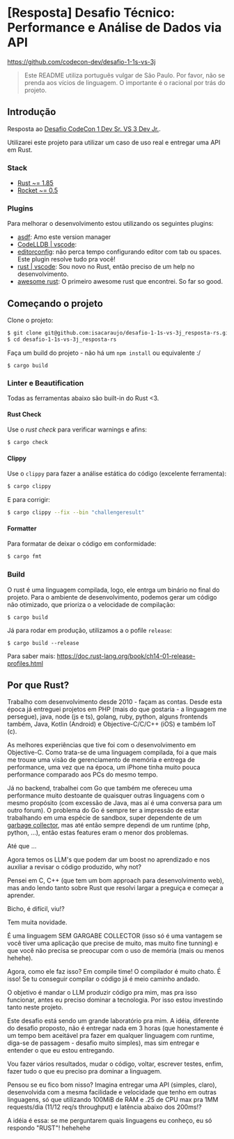 # [Resposta] Desafio Técnico: Performance e Análise de Dados via API

https://github.com/codecon-dev/desafio-1-1s-vs-3j

> Este README utiliza português vulgar de São Paulo. Por favor, não se prenda aos vícios de linguagem. O importante é o racional por trás do projeto.

## Introdução

Resposta ao [Desafio CodeCon 1 Dev Sr. VS 3 Dev Jr.](https://www.youtube.com/watch?v=AFtRYXJVO-4).

Utilizarei este projeto para utilizar um caso de uso real e entregar uma API em Rust.

### Stack

- [Rust ~= 1.85](https://www.rust-lang.org/tools/install)
- [Rocket ~= 0.5](https://rocket.rs/guide/v0.5/)

### Plugins

Para melhorar o desenvolvimento estou utilizando os seguintes plugins:

- [asdf](https://asdf-vm.com/): Amo este version manager
- [CodeLLDB | vscode](https://marketplace.visualstudio.com/items?itemName=vadimcn.vscode-lldb): 
- [editorconfig](https://editorconfig.org/): não perca tempo configurando editor com tab ou spaces. Este plugin resolve tudo pra você!
- [rust | vscode](https://marketplace.visualstudio.com/items?itemName=1YiB.rust-bundle): Sou novo no Rust, então preciso de um help no desenvolvimento.
- [awesome rust](https://github.com/rust-unofficial/awesome-rust): O primeiro awesome rust que encontrei. So far so good.

## Começando o projeto

Clone o projeto:

```sh
$ git clone git@github.com:isacaraujo/desafio-1-1s-vs-3j_resposta-rs.git
$ cd desafio-1-1s-vs-3j_resposta-rs
```

Faça um build do projeto - não há um `npm install` ou equivalente :/

```
$ cargo build
```

### Linter e Beautification

Todas as ferramentas abaixo são built-in do Rust <3.

#### Rust Check

Use o _rust check_ para verificar warnings e afins:

```sh
$ cargo check
 ```

#### Clippy

Use o `clippy` para fazer a análise estática do código (excelente ferramenta):

```sh
$ cargo clippy
```

E para corrigir:

```sh
$ cargo clippy --fix --bin "challengeresult"
```

#### Formatter

Para formatar de deixar o código em conformidade:

```sh
$ cargo fmt
```

### Build

O rust é uma linguagem compilada, logo, ele entrga um binário no final do projeto. Para o ambiente de desenvolvimento, podemos gerar um código não otimizado, que prioriza o a velocidade de compilação:

```
$ cargo build
```

Já para rodar em produção, utilizamos a o pofile `release`:

```
$ cargo build --release
```

Para saber mais: https://doc.rust-lang.org/book/ch14-01-release-profiles.html

## Por que Rust?

Trabalho com desenvolvimento desde 2010 - façam as contas. Desde esta época já entreguei projetos em PHP (mais do que gostaria - a linguagem me persegue), java, node (js e ts), golang, ruby, python, alguns frontends também, Java, Kotlin (Android) e Objective-C/C/C++ (iOS) e também IoT (c).

As melhores experiências que tive foi com o desenvolvimento em Objective-C. Como trata-se de uma linguagem compilada, foi a que mais me trouxe uma visão de gerenciamento de memória e entrega de performance, uma vez que na época, um iPhone tinha muito pouca performance comparado aos PCs do mesmo tempo.

Já no backend, trabalhei com Go que também me ofereceu uma performance muito destoante de quaisquer outras linguagens com o mesmo propósito (com excessão de Java, mas aí é uma conversa para um outro forum). O problema do Go é sempre ter a impressão de estar trabalhando em uma espécie de sandbox, super dependente de um [garbage collector](https://tip.golang.org/doc/gc-guide), mas até então sempre dependi de um runtime (php, python, ...), então estas features eram o menor dos problemas.

Até que ...

Agora temos os LLM's que podem dar um boost no aprendizado e nos auxiliar a revisar o código produzido, why not?

Pensei em C, C++ (que tem um bom approach para desenvolvimento web), mas ando lendo tanto sobre Rust que resolvi largar a preguiça e começar a aprender.

Bicho, é difícil, viu!?

Tem muita novidade.

É uma linguagem SEM GARGABE COLLECTOR (isso só é uma vantagem se você tiver uma aplicação que precise de muito, mas muito fine tunning) e que você não precisa se preocupar com o uso de memória (mais ou menos hehehe). 

Agora, como ele faz isso? Em compile time! O compilador é muito chato. É isso! Se tu conseguir compilar o código já é meio caminho andado.

O objetivo é mandar o LLM produzir código pra mim, mas pra isso funcionar, antes eu preciso dominar a tecnologia. Por isso estou investindo tanto neste projeto.

Este desafio está sendo um grande laboratório pra mim. A idéia, diferente do desafio proposto, não é entregar nada em 3 horas (que honestamente é um tempo bem aceitável pra fazer em qualquer linguagem com runtime, diga-se de passagem - desafio muito simples), mas sim entregar e entender o que eu estou entregando.

Vou fazer vários resultados, mudar o código, voltar, escrever testes, enfim, fazer tudo o que eu preciso pra dominar a linguagem.

Pensou se eu fico bom nisso? Imagina entregar uma API (simples, claro), desenvolvida com a mesma facilidade e velocidade que tenho em outras linguagens, só que utilizando 100MiB de RAM e .25 de CPU max pra 1MM requests/dia (11/12 req/s throughput) e latência abaixo dos 200ms!?

A idéia é essa: se me perguntarem quais linguagens eu conheço, eu só respondo "RUST"! hehehehe
